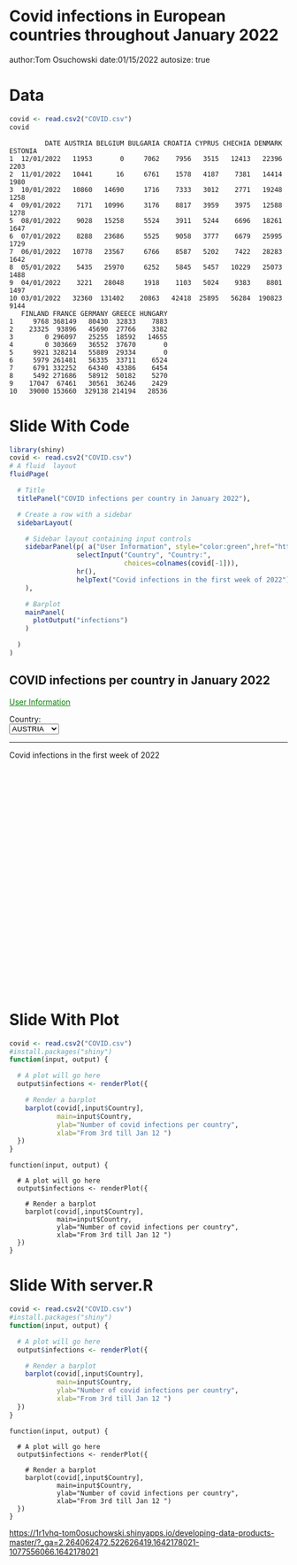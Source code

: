 Covid infections in European countries throughout January 2022
========================================================
author:Tom Osuchowski
date:01/15/2022
autosize: true

Data
========================================================

```r
covid <- read.csv2("COVID.csv")
covid
```

```
         DATE AUSTRIA BELGIUM BULGARIA CROATIA CYPRUS CHECHIA DENMARK ESTONIA
1  12/01/2022   11953       0     7062    7956   3515   12413   22396    2203
2  11/01/2022   10441      16     6761    1578   4187    7381   14414    1980
3  10/01/2022   10860   14690     1716    7333   3012    2771   19248    1258
4  09/01/2022    7171   10996     3176    8817   3959    3975   12588    1278
5  08/01/2022    9028   15258     5524    3911   5244    6696   18261    1647
6  07/01/2022    8288   23686     5525    9058   3777    6679   25995    1729
7  06/01/2022   10778   23567     6766    8587   5202    7422   28283    1642
8  05/01/2022    5435   25970     6252    5845   5457   10229   25073    1488
9  04/01/2022    3221   28048     1918    1103   5024    9383    8801    1497
10 03/01/2022   32360  131402    20863   42418  25895   56284  190823    9144
   FINLAND FRANCE GERMANY GREECE HUNGARY
1     9768 368149   80430  32833    7883
2    23325  93896   45690  27766    3382
3        0 296097   25255  18592   14655
4        0 303669   36552  37670       0
5     9921 328214   55889  29334       0
6     5979 261481   56335  33711    6524
7     6791 332252   64340  43386    6454
8     5492 271686   58912  50182    5270
9    17047  67461   30561  36246    2429
10   39000 153660  329138 214194   28536
```


Slide With Code
========================================================

```r
library(shiny)
covid <- read.csv2("COVID.csv")
# A fluid  layout
fluidPage(

  # Title
  titlePanel("COVID infections per country in January 2022"),

  # Create a row with a sidebar
  sidebarLayout(

    # Sidebar layout containing input controls
    sidebarPanel(p( a("User Information", style="color:green",href="https://rpubs.com/tomektomeknyc/855548")),
                 selectInput("Country", "Country:",
                             choices=colnames(covid[-1])),
                 hr(),
                 helpText("Covid infections in the first week of 2022")
    ),

    # Barplot
    mainPanel(
      plotOutput("infections")
    )

  )
)
```

<!--html_preserve--><div class="container-fluid">
<h2>COVID infections per country in January 2022</h2>
<div class="row">
<div class="col-sm-4">
<form class="well" role="complementary">
<p>
<a style="color:green" href="https://rpubs.com/tomektomeknyc/855548">User Information</a>
</p>
<div class="form-group shiny-input-container">
<label class="control-label" id="Country-label" for="Country">Country:</label>
<div>
<select id="Country"><option value="AUSTRIA" selected>AUSTRIA</option>
<option value="BELGIUM">BELGIUM</option>
<option value="BULGARIA">BULGARIA</option>
<option value="CROATIA">CROATIA</option>
<option value="CYPRUS">CYPRUS</option>
<option value="CHECHIA">CHECHIA</option>
<option value="DENMARK">DENMARK</option>
<option value="ESTONIA">ESTONIA</option>
<option value="FINLAND">FINLAND</option>
<option value="FRANCE">FRANCE</option>
<option value="GERMANY">GERMANY</option>
<option value="GREECE">GREECE</option>
<option value="HUNGARY">HUNGARY</option></select>
<script type="application/json" data-for="Country" data-nonempty="">{"plugins":["selectize-plugin-a11y"]}</script>
</div>
</div>
<hr/>
<span class="help-block">Covid infections in the first week of 2022</span>
</form>
</div>
<div class="col-sm-8" role="main">
<div id="infections" class="shiny-plot-output" style="width:100%;height:400px;"></div>
</div>
</div>
</div><!--/html_preserve-->


Slide With Plot
========================================================


```r
covid <- read.csv2("COVID.csv")
#install.packages("shiny")
function(input, output) {

  # A plot will go here
  output$infections <- renderPlot({

    # Render a barplot
    barplot(covid[,input$Country],
            main=input$Country,
            ylab="Number of covid infections per country",
            xlab="From 3rd till Jan 12 ")
  })
}
```

```
function(input, output) {

  # A plot will go here
  output$infections <- renderPlot({

    # Render a barplot
    barplot(covid[,input$Country],
            main=input$Country,
            ylab="Number of covid infections per country",
            xlab="From 3rd till Jan 12 ")
  })
}
```

Slide With server.R
========================================================


```r
covid <- read.csv2("COVID.csv")
#install.packages("shiny")
function(input, output) {

  # A plot will go here
  output$infections <- renderPlot({

    # Render a barplot
    barplot(covid[,input$Country],
            main=input$Country,
            ylab="Number of covid infections per country",
            xlab="From 3rd till Jan 12 ")
  })
}
```

```
function(input, output) {

  # A plot will go here
  output$infections <- renderPlot({

    # Render a barplot
    barplot(covid[,input$Country],
            main=input$Country,
            ylab="Number of covid infections per country",
            xlab="From 3rd till Jan 12 ")
  })
}
```
https://1r1vhq-tom0osuchowski.shinyapps.io/developing-data-products-master/?_ga=2.264062472.522626419.1642178021-1077556066.1642178021
